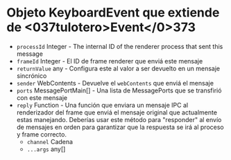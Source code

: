 # Objeto KeyboardEvent que extiende de <037tulotero>Event</code></0>373

* `processId` Integer - The internal ID of the renderer process that sent this message
* `frameId` Integer - El ID de frame renderer que enviá este mensaje
* `returnValue` any - Configura este al valor a ser devuelto en un mensaje sincrónico
* `sender` WebContents - Devuelve el `webContents` que enviá el mensaje
* `ports` MessagePortMain[] - Una lista de MessagePorts que se transfirió con este mensaje
* `reply` Function - Una función que enviara un mensaje IPC al renderizador del frame que enviá el mensaje original que actualmente estas manejando.  Deberías usar este método para "responder" al envío de mensajes en orden para garantizar que la respuesta se irá al proceso y frame correcto.
  * `channel` Cadena
  * `...args` any[]
